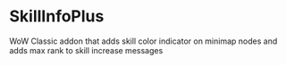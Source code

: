 # SkillInfoPlus
WoW Classic addon that adds skill color indicator on minimap nodes and adds max rank to skill increase messages
